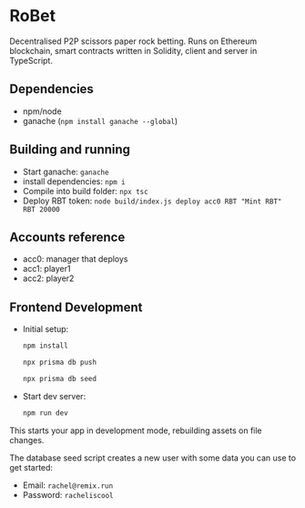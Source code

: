 # RoBet

Decentralised P2P scissors paper rock betting. Runs on Ethereum blockchain, smart contracts written in Solidity, client and server in TypeScript.

## Dependencies

- npm/node
- ganache (`npm install ganache --global`)

## Building and running

- Start ganache: `ganache`
- install dependencies: `npm i`
- Compile into build folder: `npx tsc`
- Deploy RBT token: `node build/index.js deploy acc0 RBT "Mint RBT" RBT 20000`

## Accounts reference

- acc0: manager that deploys
- acc1: player1
- acc2: player2

## Frontend Development

- Initial setup:

  ```sh
  npm install
  ```
  ```sh
  npx prisma db push
  ```
  ```sh
  npx prisma db seed
  ```

- Start dev server:

  ```sh
  npm run dev
  ```

This starts your app in development mode, rebuilding assets on file changes.

The database seed script creates a new user with some data you can use to get started:

- Email: `rachel@remix.run`
- Password: `racheliscool`
